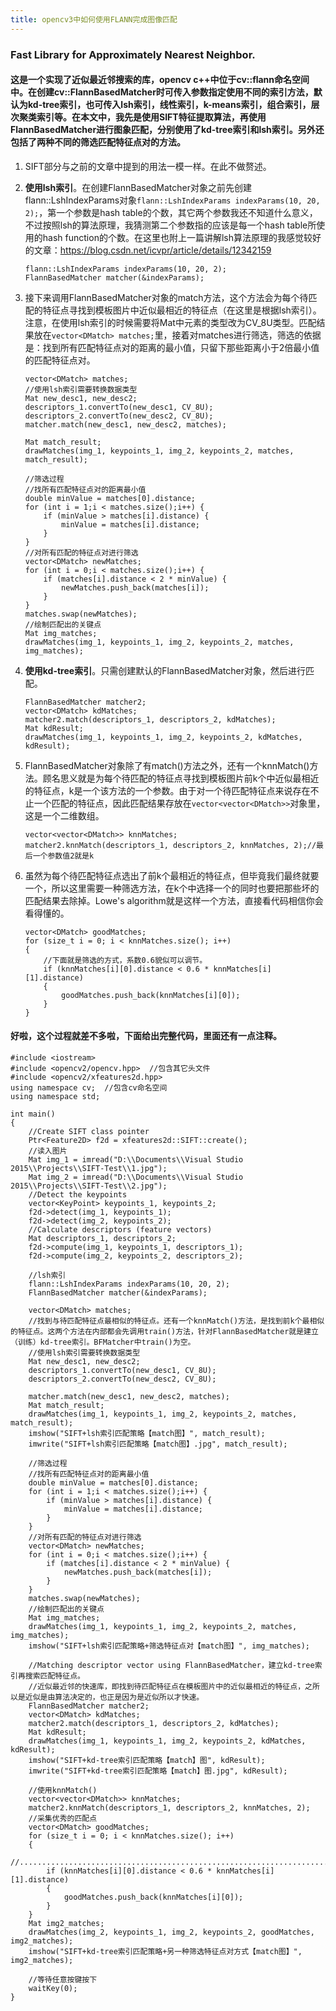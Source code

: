 ```yaml
---
title: opencv3中如何使用FLANN完成图像匹配 
---
```


### Fast Library for Approximately Nearest Neighbor. 

#### 这是一个实现了近似最近邻搜索的库，opencv c++中位于cv::flann命名空间中。在创建cv::FlannBasedMatcher时可传入参数指定使用不同的索引方法，默认为kd-tree索引，也可传入lsh索引，线性索引，k-means索引，组合索引，层次聚类索引等。在本文中，我先是使用SIFT特征提取算法，再使用FlannBasedMatcher进行图象匹配，分别使用了kd-tree索引和lsh索引。另外还包括了两种不同的筛选匹配特征点对的方法。

1. SIFT部分与之前的文章中提到的用法一模一样。在此不做赘述。

2. **使用lsh索引**。在创建FlannBasedMatcher对象之前先创建flann::LshIndexParams对象`flann::LshIndexParams indexParams(10, 20, 2);`，第一个参数是hash table的个数，其它两个参数我还不知道什么意义，不过按照lsh的算法原理，我猜测第二个参数指的应该是每一个hash table所使用的hash function的个数。在这里也附上一篇讲解lsh算法原理的我感觉较好的文章：https://blog.csdn.net/icvpr/article/details/12342159
    ```
    flann::LshIndexParams indexParams(10, 20, 2);
    FlannBasedMatcher matcher(&indexParams);
    ```

3. 接下来调用FlannBasedMatcher对象的match方法，这个方法会为每个待匹配的特征点寻找到模板图片中近似最相近的特征点（在这里是根据lsh索引）。注意，在使用lsh索引的时候需要将Mat中元素的类型改为CV_8U类型。匹配结果放在`vector<DMatch> matches;`里，接着对matches进行筛选，筛选的依据是：找到所有匹配特征点对的距离的最小值，只留下那些距离小于2倍最小值的匹配特征点对。
    ```
    vector<DMatch> matches;
	//使用lsh索引需要转换数据类型
	Mat new_desc1, new_desc2;
	descriptors_1.convertTo(new_desc1, CV_8U);
	descriptors_2.convertTo(new_desc2, CV_8U);
	matcher.match(new_desc1, new_desc2, matches);

	Mat match_result;
	drawMatches(img_1, keypoints_1, img_2, keypoints_2, matches, match_result);
    
	//筛选过程
	//找所有匹配特征点对的距离最小值
	double minValue = matches[0].distance;
	for (int i = 1;i < matches.size();i++) {
		if (minValue > matches[i].distance) {
			minValue = matches[i].distance;
		}
	}
	//对所有匹配的特征点对进行筛选
	vector<DMatch> newMatches;
	for (int i = 0;i < matches.size();i++) {
		if (matches[i].distance < 2 * minValue) {
			newMatches.push_back(matches[i]);
		}
	}
	matches.swap(newMatches);
	//绘制匹配出的关键点
	Mat img_matches;
	drawMatches(img_1, keypoints_1, img_2, keypoints_2, matches, img_matches);
    ```

4. **使用kd-tree索引**。只需创建默认的FlannBasedMatcher对象，然后进行匹配。
    ```
    FlannBasedMatcher matcher2;
	vector<DMatch> kdMatches;
	matcher2.match(descriptors_1, descriptors_2, kdMatches);
	Mat kdResult;
	drawMatches(img_1, keypoints_1, img_2, keypoints_2, kdMatches, kdResult);
    ```

5. FlannBasedMatcher对象除了有match()方法之外，还有一个knnMatch()方法。顾名思义就是为每个待匹配的特征点寻找到模板图片前k个中近似最相近的特征点，k是一个该方法的一个参数。由于对一个待匹配特征点来说存在不止一个匹配的特征点，因此匹配结果存放在`vector<vector<DMatch>>`对象里，这是一个二维数组。
    ```
    vector<vector<DMatch>> knnMatches;
	matcher2.knnMatch(descriptors_1, descriptors_2, knnMatches, 2);//最后一个参数值2就是k
    ```

6. 虽然为每个待匹配特征点选出了前k个最相近的特征点，但毕竟我们最终就要一个，所以这里需要一种筛选方法，在k个中选择一个的同时也要把那些坏的匹配结果去除掉。Lowe's algorithm就是这样一个方法，直接看代码相信你会看得懂的。
    ```
    vector<DMatch> goodMatches;
	for (size_t i = 0; i < knnMatches.size(); i++)
	{
		//下面就是筛选的方式，系数0.6貌似可以调节。  
		if (knnMatches[i][0].distance < 0.6 * knnMatches[i][1].distance)
		{
			goodMatches.push_back(knnMatches[i][0]);
		}
	}
    ```

#### 好啦，这个过程就差不多啦，下面给出完整代码，里面还有一点注释。
```
#include <iostream>
#include <opencv2/opencv.hpp>  //包含其它头文件
#include <opencv2/xfeatures2d.hpp>
using namespace cv;  //包含cv命名空间
using namespace std;

int main()
{
	//Create SIFT class pointer
	Ptr<Feature2D> f2d = xfeatures2d::SIFT::create();
	//读入图片
	Mat img_1 = imread("D:\\Documents\\Visual Studio 2015\\Projects\\SIFT-Test\\1.jpg");
	Mat img_2 = imread("D:\\Documents\\Visual Studio 2015\\Projects\\SIFT-Test\\2.jpg");
	//Detect the keypoints
	vector<KeyPoint> keypoints_1, keypoints_2;
	f2d->detect(img_1, keypoints_1);
	f2d->detect(img_2, keypoints_2);
	//Calculate descriptors (feature vectors)
	Mat descriptors_1, descriptors_2;
	f2d->compute(img_1, keypoints_1, descriptors_1);
	f2d->compute(img_2, keypoints_2, descriptors_2);
	
	//lsh索引
	flann::LshIndexParams indexParams(10, 20, 2);
	FlannBasedMatcher matcher(&indexParams);

	vector<DMatch> matches;
	//找到与待匹配特征点最相似的特征点。还有一个knnMatch()方法，是找到前k个最相似的特征点。这两个方法在内部都会先调用train()方法，针对FlannBasedMatcher就是建立（训练）kd-tree索引。BFMatcher中train()为空。
	//使用lsh索引需要转换数据类型
	Mat new_desc1, new_desc2;
	descriptors_1.convertTo(new_desc1, CV_8U);
	descriptors_2.convertTo(new_desc2, CV_8U);

	matcher.match(new_desc1, new_desc2, matches);
	Mat match_result;
	drawMatches(img_1, keypoints_1, img_2, keypoints_2, matches, match_result);
	imshow("SIFT+lsh索引匹配策略【match图】", match_result);
	imwrite("SIFT+lsh索引匹配策略【match图】.jpg", match_result);

	//筛选过程
	//找所有匹配特征点对的距离最小值
	double minValue = matches[0].distance;
	for (int i = 1;i < matches.size();i++) {
		if (minValue > matches[i].distance) {
			minValue = matches[i].distance;
		}
	}
	//对所有匹配的特征点对进行筛选
	vector<DMatch> newMatches;
	for (int i = 0;i < matches.size();i++) {
		if (matches[i].distance < 2 * minValue) {
			newMatches.push_back(matches[i]);
		}
	}
	matches.swap(newMatches);
	//绘制匹配出的关键点
	Mat img_matches;
	drawMatches(img_1, keypoints_1, img_2, keypoints_2, matches, img_matches);
	imshow("SIFT+lsh索引匹配策略+筛选特征点对【match图】", img_matches);

	//Matching descriptor vector using FlannBasedMatcher，建立kd-tree索引再搜索匹配特征点。
	//近似最近邻的快速库，即找到待匹配特征点在模板图片中的近似最相近的特征点，之所以是近似是由算法决定的，也正是因为是近似所以才快速。
	FlannBasedMatcher matcher2;
	vector<DMatch> kdMatches;
	matcher2.match(descriptors_1, descriptors_2, kdMatches);
	Mat kdResult;
	drawMatches(img_1, keypoints_1, img_2, keypoints_2, kdMatches, kdResult);
	imshow("SIFT+kd-tree索引匹配策略【match】图", kdResult);
	imwrite("SIFT+kd-tree索引匹配策略【match】图.jpg", kdResult);

	//使用knnMatch()
	vector<vector<DMatch>> knnMatches;
	matcher2.knnMatch(descriptors_1, descriptors_2, knnMatches, 2);
	//采集优秀的匹配点  
	vector<DMatch> goodMatches;
	for (size_t i = 0; i < knnMatches.size(); i++)
	{
		//........................................................................  
		if (knnMatches[i][0].distance < 0.6 * knnMatches[i][1].distance)
		{
			goodMatches.push_back(knnMatches[i][0]);
		}
	}
	Mat img2_matches;
	drawMatches(img_2, keypoints_1, img_2, keypoints_2, goodMatches, img2_matches);
	imshow("SIFT+kd-tree索引匹配策略+另一种筛选特征点对方式【match图】", img2_matches);

	//等待任意按键按下
	waitKey(0);
}
```